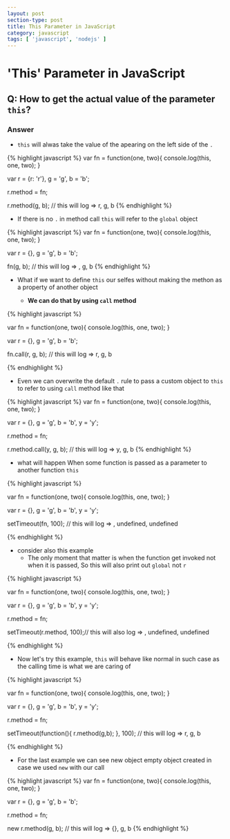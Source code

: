 ```yaml
---
layout: post
section-type: post
title: This Parameter in JavaScript
category: javascript
tags: [ 'javascript', 'nodejs' ]
---
```

# 'This' Parameter in JavaScript

## Q: How to get the actual value of the parameter `this`?

### Answer

- `this` will alwas take the value of the apearing on the left side of the `.`

{% highlight javascript %}
var fn = function(one, two){
  console.log(this, one, two);
}

var r = {r: 'r'}, g = 'g', b = 'b';

r.method = fn;

r.method(g, b); // this will log => r, g, b
{% endhighlight %}

- If there is no `.` in method call `this` will refer to the `global` object

{% highlight javascript %}
var fn = function(one, two){
  console.log(this, one, two);
}

var r = {}, g = 'g', b = 'b';

fn(g, b); // this will log => <global> , g, b
{% endhighlight %}

- What if we want to define `this` our selfes without making the methon as a property of another object

  - **We can do that by using `call` method**

{% highlight javascript %}

var fn = function(one, two){
  console.log(this, one, two);
}

var r = {}, g = 'g', b = 'b';

fn.call(r, g, b); // this will log => r, g, b

{% endhighlight %}

- Even we can overwrite the default `.` rule to pass a custom object to `this` to refer to using `call` method like that

{% highlight javascript %}
var fn = function(one, two){
  console.log(this, one, two);
}

var r = {}, g = 'g', b = 'b', y = 'y';

r.method = fn;

r.method.call(y, g, b); // this will log => y, g, b
{% endhighlight %}

- what will happen When some function is passed as a parameter to another function `this`

{% highlight javascript %}

var fn = function(one, two){
  console.log(this, one, two);
}

var r = {}, g = 'g', b = 'b', y = 'y';

setTimeout(fn, 100); // this will log => <global>, undefined, undefined

{% endhighlight %}

- consider also this example
  - The only moment that matter is when the function get invoked not when it is passed, So this will also print out `global` not `r`

{% highlight javascript %}

var fn = function(one, two){
  console.log(this, one, two);
}

var r = {}, g = 'g', b = 'b', y = 'y';

r.method = fn;

setTimeout(r.method, 100);// this will also log => <global>, undefined, undefined

{% endhighlight %}

- Now let's try this example, `this` will behave like normal in such case as the calling time is what we are caring of

{% highlight javascript %}

var fn = function(one, two){
  console.log(this, one, two);
}

var r = {}, g = 'g', b = 'b', y = 'y';

r.method = fn;

setTimeout(function(){
  r.method(g,b);
}, 100); // this will log => r, g, b

{% endhighlight %}

- For the last example we can see new object empty object created in case we used `new` with our call

{% highlight javascript %}
var fn = function(one, two){
  console.log(this, one, two);
}

var r = {}, g = 'g', b = 'b';

r.method = fn;

new r.method(g, b); // this will log => {}, g, b
{% endhighlight %}
